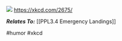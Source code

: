 ![](https://imgs.xkcd.com/comics/pilot_priority_list.png)
https://xkcd.com/2675/

***Relates To:*** [[PPL3.4 Emergency Landings]]

#humor #xkcd

